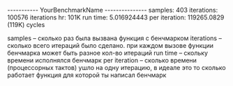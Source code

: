 ----------- YourBenchmarkName ---------------
 samples:       403
 iterations:    100576
 iterations hr:    101K
 run time:      5.016924443
 per iteration: 119265.0829 (119K) cycles

samples – сколько раз была вызвана функция с бенчмарком
iterations – сколько всего итераций было сделано. при каждом вызове функции бенчмарка может быть разное кол-во итераций
run time – скольку времени исполнялся бенчмарк
per iteration – сколько времени (процессорных тактов) ушло на одну итерацию, в идеале это то сколько работает функция для которой ты написал бенчмарк